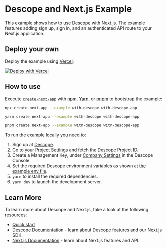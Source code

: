 # Descope and Next.js Example

This example shows how to use [Descope](https://docs.descope.com/build/guides/gettingstarted/?frontend=nextjs) with Next.js. The example features adding sign up, sign in, and an authenticated API route to your Next.js application.

## Deploy your own

Deploy the example using [Vercel](https://vercel.com?utm_source=github&utm_medium=readme&utm_campaign=next-example):

[![Deploy with Vercel](https://vercel.com/button)](https://vercel.com/new/clone?repository-url=https%3A%2F%2Fgithub.com%2Fvercel%2Fnext.js%2Ftree%2Fcanary%2Fexamples%2Fwith-descope&env=NEXT_PUBLIC_DESCOPE_PROJECT_ID,DESCOPE_MANAGEMENT_KEY)

## How to use

Execute [`create-next-app`](https://github.com/vercel/next.js/tree/canary/packages/create-next-app) with [npm](https://docs.npmjs.com/cli/init), [Yarn](https://yarnpkg.com/lang/en/docs/cli/create/), or [pnpm](https://pnpm.io) to bootstrap the example:

```bash
npx create-next-app --example with-descope with-descope-app
```

```bash
yarn create next-app --example with-descope with-descope-app
```

```bash
pnpm create next-app --example with-descope with-descope-app
```

To run the example locally you need to:

1. Sign up at [Descope](https://www.descope.com/sign-up).
2. Go to your [Project Settings](https://app.descope.com/settings/project) and fetch the Descope Project ID.
3. Create a Management Key, under [Company Settings](https://app.descope.com/settings/company/managementkeys) in the Descope Console.
4. Set the required Descope environment variables as shown at [the example env file](./.env.local.example).
5. `yarn` to install the required dependencies.
6. `yarn dev` to launch the development server.

## Learn More

To learn more about Descope and Next.js, take a look at the following resources:

- [Quick start](https://docs.descope.com/build/guides/gettingstarted/?frontend=nextjs)
- [Descope Documentation](https://docs.descope.com/) - learn about Descope features and our Next.js SDK.
- [Next.js Documentation](https://nextjs.org/docs) - learn about Next.js features and API.
